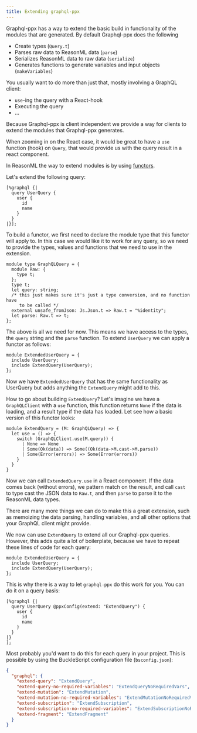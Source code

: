 ```yaml
---
title: Extending graphql-ppx
---
```


Graphql-ppx has a way to extend the basic build in functionality of the modules
that are generated. By default Graphql-ppx does the following

- Create types (`Query.t`)
- Parses raw data to ReasonML data (`parse`)
- Serializes ReasonML data to raw data (`serialize`)
- Generates functions to generate variables and input objects (`makeVariables`)

You usually want to do more than just that, mostly involving a GraphQL client:

- `use`-ing the query with a React-hook
- Executing the query
- ...

Because Graphql-ppx is client independent we provide a way for clients to extend
the modules that Graphql-ppx generates.

When zooming in on the React case, it would be great to have a `use` function
(hook) on `Query`, that would provide us with the query result in a react
component.

In ReasonML the way to extend modules is by using
[functors](https://2ality.com/2018/01/functors-reasonml.html).

Let's extend the following query:

```reason
[%graphql {|
  query UserQuery {
    user {
      id
      name
    }
  }
|}];
```

To build a functor, we first need to declare the module type that this functor
will apply to. In this case we would like it to work for any query, so we need
to provide the types, values and functions that we need to use in the extension.

```reason
module type GraphQLQuery = {
  module Raw: {
    type t;
  };
  type t;
  let query: string;
  /* this just makes sure it's just a type conversion, and no function have
     to be called */
  external unsafe_fromJson: Js.Json.t => Raw.t = "%identity";
  let parse: Raw.t => t;
};
```

The above is all we need for now. This means we have access to the types, the
`query` string and the `parse` function. To extend `UserQuery` we can apply a
functor as follows:

```reason
module ExtendedUserQuery = {
  include UserQuery;
  include ExtendQuery(UserQuery);
};
```

Now we have `ExtendedUserQuery` that has the same functionality as UserQuery but
adds anything the `ExtendQuery` might add to this.

How to go about building `ExtendQuery`? Let's imagine we have a `GraphQLClient`
with a `use` function, this function returns `None` if the data is loading, and
a result type if the data has loaded. Let see how a basic version of this
functor looks:

```reason
module ExtendQuery = (M: GraphQLQuery) => {
  let use = () => {
    switch (GraphQLClient.use(M.query)) {
      | None => None
      | Some(Ok(data)) => Some((Ok(data->M.cast->M.parse))
      | Some(Error(errors)) => Some(Error(errors))
    }
  }
}
```

Now we can call `ExtendedQuery.use` in a React component. If the data comes back
(without errors), we pattern match on the result, and call `cast` to type cast
the JSON data to `Raw.t`, and then `parse` to parse it to the ReasonML data
types.

There are many more things we can do to make this a great extension, such as
memoizing the data parsing, handling variables, and all other options that your
GraphQL client might provide.

We now can use `ExtendQuery` to extend all our Graphql-ppx queries. However,
this adds quite a lot of boilerplate, because we have to repeat these lines of
code for each query:

```reason
module ExtendedUserQuery = {
  include UserQuery;
  include ExtendQuery(UserQuery);
};
```

This is why there is a way to let `graphql-ppx` do this work for you. You can do
it on a query basis:

```reason
[%graphql {|
  query UserQuery @ppxConfig(extend: "ExtendQuery") {
    user {
      id
      name
    }
  }
|}
];
```

Most probably you'd want to do this for each query in your project. This is
possible by using the BuckleScript configuration file (`bsconfig.json`):

```json
{
  "graphql": {
    "extend-query": "ExtendQuery",
    "extend-query-no-required-variables": "ExtendQueryNoRequiredVars",
    "extend-mutation": "ExtendMutation",
    "extend-mutation-no-required-variables": "ExtendMutationNoRequiredVars",
    "extend-subscription": "ExtendSubscription",
    "extend-subscription-no-required-variables": "ExtendSubscriptionNoRequiredVars",
    "extend-fragment": "ExtendFragment"
  }
}
```
